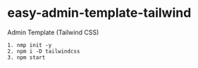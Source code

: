 # easy-admin-template-tailwind
Admin Template (Tailwind CSS)

    1. nmp init -y
    2. npm i -D tailwindcss
    3. npm start
